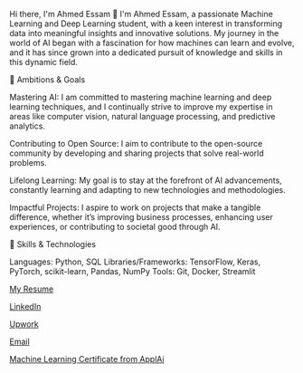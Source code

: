 Hi there, I'm Ahmed Essam 👋
I'm Ahmed Essam, a passionate Machine Learning and Deep Learning student, with a keen interest in transforming data into meaningful insights and innovative solutions. My journey in the world of AI began with a fascination for how machines can learn and evolve, and it has since grown into a dedicated pursuit of knowledge and skills in this dynamic field.

🚀 Ambitions & Goals

Mastering AI: I am committed to mastering machine learning and deep learning techniques, and I continually strive to improve my expertise in areas like computer vision, natural language processing, and predictive analytics.

Contributing to Open Source: I aim to contribute to the open-source community by developing and sharing projects that solve real-world problems.

Lifelong Learning: My goal is to stay at the forefront of AI advancements, constantly learning and adapting to new technologies and methodologies.

Impactful Projects: I aspire to work on projects that make a tangible difference, whether it’s improving business processes, enhancing user experiences, or contributing to societal good through AI.

🔧 Skills & Technologies

Languages: Python, SQL
Libraries/Frameworks: TensorFlow, Keras, PyTorch, scikit-learn, Pandas, NumPy
Tools: Git, Docker, Streamlit

[My Resume](https://drive.google.com/file/d/1CWk8sFeo-q46Ho3BW_qEpyo21pJ7pdIH/view?usp=drive_link)

[LinkedIn](https://www.linkedin.com/in/ahmed-essam-1632a7300/)

[Upwork](https://www.upwork.com/freelancers/~01758b25a69ac07c06)

[Email](ae3411102@gmail.com)

[Machine Learning Certificate from ApplAi](https://www.linkedin.com/in/ahmed-essam-1632a7300/overlay/1724226981200/single-media-viewer/?profileId=ACoAAEzt8hsBlIxuTkb2cr90Ptw77YB9YyJbhmk)
